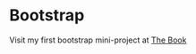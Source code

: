 # Bootstrap
Visit my first bootstrap mini-project at [The Book](https://hieu-nguyenhuu.github.io/Bootstrap/)
